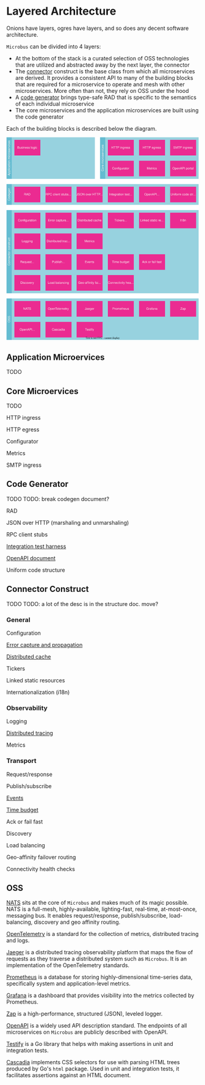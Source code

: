 # Layered Architecture

Onions have layers, ogres have layers, and so does any decent software architecture.

`Microbus` can be divided into 4 layers:

* At the bottom of the stack is a curated selection of OSS technologies that are utilized and abstracted away by the next layer, the connector
* The [connector](./docs/structure/connector.md) construct is the base class from which all microservices are derived. It provides a consistent API to many of the building blocks that are required for a microservice to operate and mesh with other microservices. More often than not, they rely on OSS under the hood
* A [code generator](./docs/blocks/codegen.md) brings type-safe RAD that is specific to the semantics of each individual microservice
* The core microservices and the application microservices are built using the code generator

Each of the building blocks is described below the diagram.

<img src="./layers-1.drawio.svg">
<p>

## Application Microervices

TODO

## Core Microervices

TODO

HTTP ingress

HTTP egress

Configurator

Metrics

SMTP ingress

## Code Generator

TODO
TODO: break codegen document?

RAD

JSON over HTTP (marshaling and unmarshaling)

RPC client stubs

[Integration test harness](../blocks/integration-testing.md)

[OpenAPI document](../blocks/openapi.md)

Uniform code structure

## Connector Construct

TODO
TODO: a lot of the desc is in the structure doc. move?

### General

Configuration

[Error capture and propagation](../blocks/error-capture.md)

[Distributed cache](../blocks/distrib-cache.md)

Tickers

Linked static resources

Internationalization (i18n)

### Observability

Logging

[Distributed tracing](../blocks/distrib-tracing.md)

Metrics

### Transport

Request/response

Publish/subscribe

[Events](../blocks/events.md)

[Time budget](../blocks/time-budget.md)

Ack or fail fast

Discovery

Load balancing

Geo-affinity failover routing

Connectivity health checks

## OSS

[NATS](https://www.nats.io) sits at the core of `Microbus` and makes much of its magic possible. NATS is a full-mesh, highly-available, lighting-fast, real-time, at-most-once, messaging bus. It enables request/response, publish/subscribe, load-balancing, discovery and geo affinity routing.

[OpenTelemetry](https://opentelemetry.io) is a standard for the collection of metrics, distributed tracing and logs.

[Jaeger](https://www.jaegertracing.io) is a distributed tracing observability platform that maps the flow of requests as they traverse a distributed system such as `Microbus`. It is an implementation of the OpenTelemetry standards.

[Prometheus](https://prometheus.io) is a database for storing highly-dimensional time-series data, specifically system and application-level metrics.

[Grafana](https://grafana.com) is a dashboard that provides visibility into the metrics collected by Prometheus.

[Zap](https://github.com/uber-go/zap) is a high-performance, structured (JSON), leveled logger.

[OpenAPI](https://www.openapis.org) is a widely used API description standard. The endpoints of all microservices on `Microbus` are publicly described with OpenAPI.

[Testify](https://github.com/stretchr/testify) is a Go library that helps with making assertions in unit and integration tests.

[Cascadia](https://github.com/andybalholm/cascadia) implements CSS selectors for use with parsing HTML trees produced by Go's `html` package. Used in unit and integration tests, it facilitates assertions against an HTML document. 

